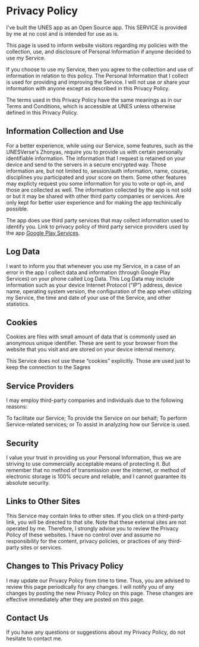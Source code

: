 # Privacy Policy
I've built the UNES app as an Open Source app. This SERVICE is provided by me at no cost and is intended for use as is.

This page is used to inform website visitors regarding my policies with the collection, use, and disclosure of Personal Information if anyone decided to use my Service.

If you choose to use my Service, then you agree to the collection and use of information in relation to this policy. The Personal Information that I collect is used for providing and improving the Service. I will not use or share your information with anyone except as described in this Privacy Policy.

The terms used in this Privacy Policy have the same meanings as in our Terms and Conditions, which is accessible at UNES unless otherwise defined in this Privacy Policy.

## Information Collection and Use

For a better experience, while using our Service, some features, such as the UNESVerse's Zhonyas, require you to provide us with certain personally identifiable information. The information that I request is retained on your device and send to the servers in a secure encrypted way. Those information are, but not limited to, session/auth information, name, course, disciplines you participated and your score on them. Some other features may explicty request you some information for you to vote or opt-in, and those are collected as well. The information collected by the app is not sold or but it may be shared with other third party companies or services. Are only kept for better user experience and for making the app techinically possible.

The app does use third party services that may collect information used to identify you.
Link to privacy policy of third party service providers used by the app
[Google Play Services](https://www.google.com/policies/privacy/).

## Log Data

I want to inform you that whenever you use my Service, in a case of an error in the app I collect data and information (through Google Play Services) on your phone called Log Data. This Log Data may include information such as your device Internet Protocol (“IP”) address, device name, operating system version, the configuration of the app when utilizing my Service, the time and date of your use of the Service, and other statistics.

## Cookies

Cookies are files with small amount of data that is commonly used an anonymous unique identifier. These are sent to your browser from the website that you visit and are stored on your device internal memory.

This Service does not use these “cookies” explicitly. Those are used just to keep the connection to the Sagres

## Service Providers

I may employ third-party companies and individuals due to the following reasons:

To facilitate our Service;
To provide the Service on our behalf;
To perform Service-related services; or
To assist in analyzing how our Service is used.

## Security

I value your trust in providing us your Personal Information, thus we are striving to use commercially acceptable means of protecting it. But remember that no method of transmission over the internet, or method of electronic storage is 100% secure and reliable, and I cannot guarantee its absolute security.

## Links to Other Sites

This Service may contain links to other sites. If you click on a third-party link, you will be directed to that site. Note that these external sites are not operated by me. Therefore, I strongly advise you to review the Privacy Policy of these websites. I have no control over and assume no responsibility for the content, privacy policies, or practices of any third-party sites or services.

## Changes to This Privacy Policy

I may update our Privacy Policy from time to time. Thus, you are advised to review this page periodically for any changes. I will notify you of any changes by posting the new Privacy Policy on this page. These changes are effective immediately after they are posted on this page.

## Contact Us

If you have any questions or suggestions about my Privacy Policy, do not hesitate to contact me.

